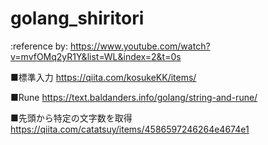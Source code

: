 # golang_shiritori

:reference by:
https://www.youtube.com/watch?v=mvfOMq2yR1Y&list=WL&index=2&t=0s


■標準入力
https://qiita.com/kosukeKK/items/

■Rune
https://text.baldanders.info/golang/string-and-rune/

■先頭から特定の文字数を取得
https://qiita.com/catatsuy/items/4586597246264e4674e1